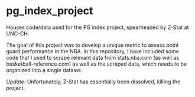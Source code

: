 # pg_index_project
Houses code/data used for the PG index project, spearheaded by Z-Stat at UNC-CH. 

The goal of this project was to develop a unique metric to assess point guard performance in the NBA. In this repository, I have included some code that I used to scrape relevant data from stats.nba.com (as well as basketball-reference.com) as well as the scraped data, which needs to be organized into a single dataset. 

*Update*: Unfortunately, Z-Stat has essentially been dissolved, killing the project.  
